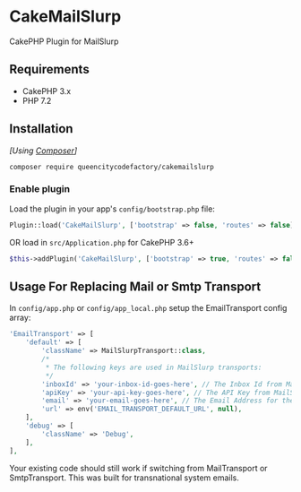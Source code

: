 # CakeMailSlurp
CakePHP Plugin for MailSlurp

## Requirements

* CakePHP 3.x
* PHP 7.2

## Installation

_[Using [Composer](http://getcomposer.org/)]_

```
composer require queencitycodefactory/cakemailslurp
```

### Enable plugin

Load the plugin in your app's `config/bootstrap.php` file:

```php
Plugin::load('CakeMailSlurp', ['bootstrap' => false, 'routes' => false]);
```

OR load in `src/Application.php` for CakePHP 3.6+

```php
$this->addPlugin('CakeMailSlurp', ['bootstrap' => true, 'routes' => false]);
```

## Usage For Replacing Mail or Smtp Transport

In `config/app.php` or `config/app_local.php` setup the EmailTransport config array:

```php
'EmailTransport' => [
    'default' => [
        'className' => MailSlurpTransport::class,
        /*
         * The following keys are used in MailSlurp transports:
         */
        'inboxId' => 'your-inbox-id-goes-here', // The Inbox Id from MailSlurp
        'apiKey' => 'your-api-key-goes-here', // The API Key from MailSlurp
        'email' => 'your-email-goes-here', // The Email Address for the above Inbox Id
        'url' => env('EMAIL_TRANSPORT_DEFAULT_URL', null),
    ],
    'debug' => [
        'className' => 'Debug',
    ],
],
```

Your existing code should still work if switching from MailTransport or SmtpTransport. This was built for transnational system emails.
